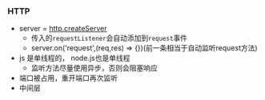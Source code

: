 ### HTTP
* server = [http.createServer](https://devdocs.io/node~10_lts/http#http_http_createserver_options_requestlistener)
  * 传入的`requestListener`会自动添加到`request`事件
  * server.on('request',(req,res) => {})(前一条相当于自动监听request方法)
* js 是单线程的， node.js也是单线程
  * 监听方法尽量使用异步，否则会阻塞响应
* 端口被占用，重开端口再次监听
* 中间层


 
